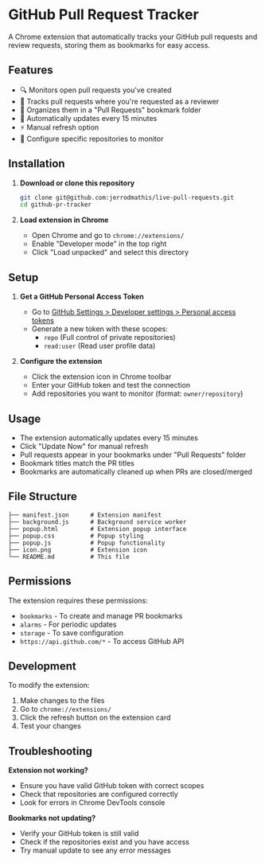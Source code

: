 # GitHub Pull Request Tracker

A Chrome extension that automatically tracks your GitHub pull requests and review requests, storing them as bookmarks for easy access.

## Features

- 🔍 Monitors open pull requests you've created
- 👥 Tracks pull requests where you're requested as a reviewer
- 📂 Organizes them in a "Pull Requests" bookmark folder
- 🔄 Automatically updates every 15 minutes
- ⚡ Manual refresh option
- 🎯 Configure specific repositories to monitor

## Installation

1. **Download or clone this repository**
   ```bash
   git clone git@github.com:jerrodmathis/live-pull-requests.git
   cd github-pr-tracker
   ```

2. **Load extension in Chrome**
   - Open Chrome and go to `chrome://extensions/`
   - Enable "Developer mode" in the top right
   - Click "Load unpacked" and select this directory

## Setup

1. **Get a GitHub Personal Access Token**
   - Go to [GitHub Settings > Developer settings > Personal access tokens](https://github.com/settings/tokens)
   - Generate a new token with these scopes:
     - `repo` (Full control of private repositories)
     - `read:user` (Read user profile data)

2. **Configure the extension**
   - Click the extension icon in Chrome toolbar
   - Enter your GitHub token and test the connection
   - Add repositories you want to monitor (format: `owner/repository`)

## Usage

- The extension automatically updates every 15 minutes
- Click "Update Now" for manual refresh
- Pull requests appear in your bookmarks under "Pull Requests" folder
- Bookmark titles match the PR titles
- Bookmarks are automatically cleaned up when PRs are closed/merged

## File Structure

```
├── manifest.json      # Extension manifest
├── background.js      # Background service worker
├── popup.html         # Extension popup interface
├── popup.css          # Popup styling
├── popup.js           # Popup functionality
├── icon.png           # Extension icon
└── README.md          # This file
```

## Permissions

The extension requires these permissions:
- `bookmarks` - To create and manage PR bookmarks
- `alarms` - For periodic updates
- `storage` - To save configuration
- `https://api.github.com/*` - To access GitHub API

## Development

To modify the extension:
1. Make changes to the files
2. Go to `chrome://extensions/`
3. Click the refresh button on the extension card
4. Test your changes

## Troubleshooting

**Extension not working?**
- Ensure you have valid GitHub token with correct scopes
- Check that repositories are configured correctly
- Look for errors in Chrome DevTools console

**Bookmarks not updating?**
- Verify your GitHub token is still valid
- Check if the repositories exist and you have access
- Try manual update to see any error messages
